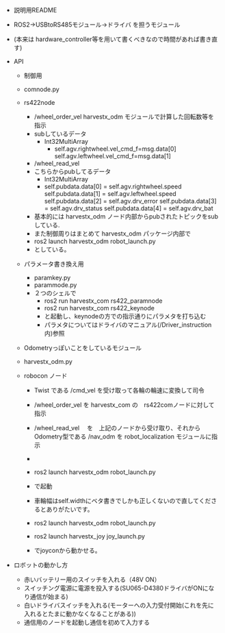 * 説明用README

* ROS2→USBtoRS485モジュール→ドライバ を担うモジュール

* (本来は hardware_controller等を用いて書くべきなので時間があれば書き直す)

* API
  * 制御用
  * comnode.py
  * rs422node
    * /wheel_order_vel harvestx_odm モジュールで計算した回転数等を指示
    * subしているデータ
      * Int32MultiArray
        * self.agv.rightwheel.vel_cmd_f=msg.data[0]
          self.agv.leftwheel.vel_cmd_f=msg.data[1]
    * /wheel_read_vel 
    * こちらからpubしてるデータ
      * Int32MultiArray
      * self.pubdata.data[0] = self.agv.rightwheel.speed
        self.pubdata.data[1] = self.agv.leftwheel.speed
        self.pubdata.data[2] = self.agv.drv_error
        self.pubdata.data[3] = self.agv.drv_status
        self.pubdata.data[4] = self.agv.drv_bat
    * 基本的には harvestx_odm ノード内部からpubされたトピックをsubしている.
    * また制御周りはまとめて harvestx_odm パッケージ内部で
    * ros2 launch harvestx_odm robot_launch.py 
    * としている。

  * パラメータ書き換え用
      * paramkey.py
      * parammode.py
      * ２つのシェルで
        * ros2 run harvestx_com rs422_paramnode
        * ros2 run harvestx_com rs422_keynode
        * と起動し、keynodeの方での指示通りにパラメタを打ち込む
        * パラメタについてはドライバのマニュアル(/Driver_instruction内)参照

    

  * Odometryっぽいことをしているモジュール

  * harvestx_odm.py
  * robocon ノード
    * Twist である /cmd_vel を受け取って各輪の輪速に変換して司令
    * /wheel_order_vel を harvestx_com の　rs422comノードに対して指示
    * /wheel_read_vel 　を　上記のノードから受け取り、それから Odometry型である /nav_odm を robot_localization モジュールに指示
    * 
    * ros2 launch harvestx_odm robot_launch.py 
    * で起動
    * 車輪幅はself.widthにベタ書きでしかも正しくないので直してくださるとありがたいです。

  
    * ros2 launch harvestx_odm robot_launch.py 
    * ros2 launch harvestx_joy joy_launch.py 
    * でjoyconから動かせる。


* ロボットの動かし方
  * 赤いバッテリー用のスイッチを入れる（48V ON）
  * スイッチング電源に電源を投入する(SU065-D4380ドライバがONになり通信が始まる)
  * 白いドライバスイッチを入れる(モーターへの入力受付開始(これを先に入れるとたまに動かなくなることがある))
  * 通信用のノードを起動し通信を初めて入力する